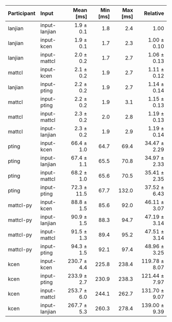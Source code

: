 | Participant | Input | Mean [ms] | Min [ms] | Max [ms] | Relative |
|:---|:---|---:|---:|---:|---:|
| lanjian | input-lanjian | 1.9 ± 0.1 | 1.8 | 2.4 | 1.00 |
| lanjian | input-kcen | 1.9 ± 0.1 | 1.7 | 2.3 | 1.00 ± 0.10 |
| lanjian | input-mattcl | 2.0 ± 0.2 | 1.7 | 2.7 | 1.06 ± 0.13 |
| mattcl | input-kcen | 2.1 ± 0.2 | 1.9 | 2.7 | 1.11 ± 0.12 |
| lanjian | input-pting | 2.2 ± 0.2 | 1.9 | 2.7 | 1.14 ± 0.14 |
| mattcl | input-pting | 2.2 ± 0.2 | 1.9 | 3.1 | 1.15 ± 0.13 |
| mattcl | input-mattcl | 2.3 ± 0.2 | 2.0 | 2.8 | 1.19 ± 0.13 |
| mattcl | input-lanjian | 2.3 ± 0.2 | 1.9 | 2.9 | 1.19 ± 0.14 |
| pting | input-kcen | 66.4 ± 1.0 | 64.7 | 69.4 | 34.47 ± 2.29 |
| pting | input-lanjian | 67.4 ± 1.1 | 65.5 | 70.8 | 34.97 ± 2.33 |
| pting | input-mattcl | 68.2 ± 1.0 | 65.6 | 70.5 | 35.41 ± 2.35 |
| pting | input-pting | 72.3 ± 11.5 | 67.7 | 132.0 | 37.52 ± 6.43 |
| mattcl-py | input-kcen | 88.8 ± 1.5 | 85.6 | 92.0 | 46.11 ± 3.07 |
| mattcl-py | input-lanjian | 90.9 ± 1.5 | 88.3 | 94.7 | 47.19 ± 3.14 |
| mattcl-py | input-mattcl | 91.5 ± 1.3 | 89.4 | 95.2 | 47.51 ± 3.14 |
| mattcl-py | input-pting | 94.3 ± 1.5 | 92.1 | 97.4 | 48.96 ± 3.25 |
| kcen | input-kcen | 230.7 ± 4.4 | 225.8 | 238.4 | 119.78 ± 8.07 |
| kcen | input-pting | 233.9 ± 2.7 | 230.9 | 238.3 | 121.44 ± 7.97 |
| kcen | input-mattcl | 253.7 ± 6.0 | 244.1 | 262.7 | 131.70 ± 9.07 |
| kcen | input-lanjian | 267.7 ± 5.3 | 260.3 | 278.4 | 139.00 ± 9.39 |
